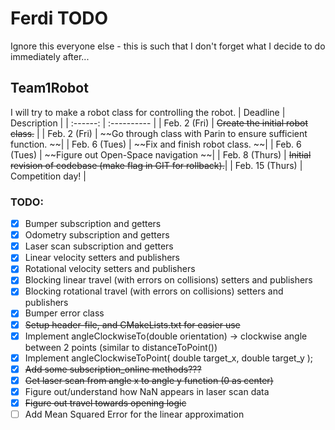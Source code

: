 # Ferdi TODO
Ignore this everyone else - this is such that I don't forget what I decide to do immediately after...

## Team1Robot
I will try to make a robot class for controlling the robot.
| Deadline        | Description                                                      |
| :------:        | :----------                                                      |
| Feb. 2 (Fri)    | ~~Create the initial robot class.~~                              |
| Feb. 2 (Fri)    | ~~Go through class with Parin to ensure sufficient function.   ~~|
| Feb. 6 (Tues)   | ~~Fix and finish robot class.                                  ~~|
| Feb. 6 (Tues)   | ~~Figure out Open-Space navigation                             ~~|
| Feb. 8 (Thurs)  | ~~Initial revision of codebase (make flag in GIT for rollback).~~|
| Feb. 15 (Thurs) | Competition day!                                                 |

### TODO:
- [x] Bumper subscription and getters
- [x] Odometry subscription and getters
- [x] Laser scan subscription and getters
- [x] Linear velocity setters and publishers
- [x] Rotational velocity setters and publishers
- [x] Blocking linear travel (with errors on collisions) setters and publishers
- [x] Blocking rotational travel (with errors on collisions) setters and publishers
- [x] Bumper error class
- [x] ~~Setup header-file, and CMakeLists.txt for easier use~~
- [x] Implement angleClockwiseTo(double orientation) -> clockwise angle between 2 points (similar to distanceToPoint())
- [x] Implement angleClockwiseToPoint( double target_x, double target_y );
- [x] ~~Add some subscription_online methods???~~
- [x] ~~Get laser scan from angle x to angle y function (0 as center)~~
- [x] Figure out/understand how NaN appears in laser scan data
- [x] ~~Figure out travel towards opening logic~~
- [ ] Add Mean Squared Error for the linear approximation
